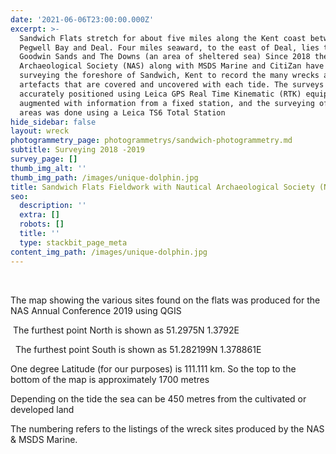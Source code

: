 ```yaml
---
date: '2021-06-06T23:00:00.000Z'
excerpt: >-
  Sandwich Flats stretch for about five miles along the Kent coast between
  Pegwell Bay and Deal. Four miles seaward, to the east of Deal, lies the
  Goodwin Sands and The Downs (an area of sheltered sea) Since 2018 the Nautical
  Archaeological Society (NAS) along with MSDS Marine and CitiZan have been
  surveying the foreshore of Sandwich, Kent to record the many wrecks and other
  artefacts that are covered and uncovered with each tide. The surveys have been
  accurately positioned using Leica GPS Real Time Kinematic (RTK) equipment
  augmented with information from a fixed station, and the surveying of local
  areas was done using a Leica TS6 Total Station
hide_sidebar: false
layout: wreck
photogrammetry_page: photogrammetrys/sandwich-photogrammetry.md
subtitle: Surveying 2018 -2019
survey_page: []
thumb_img_alt: ''
thumb_img_path: /images/unique-dolphin.jpg
title: Sandwich Flats Fieldwork with Nautical Archaeological Society (NAS)
seo:
  description: ''
  extra: []
  robots: []
  title: ''
  type: stackbit_page_meta
content_img_path: /images/unique-dolphin.jpg
---
```

 

The map showing the various sites found on the flats was produced for
the NAS Annual Conference 2019 using QGIS

 The furthest point North is shown as 51.2975N 1.3792E

  The furthest point South is shown as 51.282199N 1.378861E

One degree Latitude (for our purposes) is 111.111 km. So the top to the bottom of the map
is approximately 1700 metres

Depending on the tide the sea can be 450 metres from the cultivated or developed land


The numbering refers to the listings of the wreck sites produced by the NAS & MSDS Marine.


